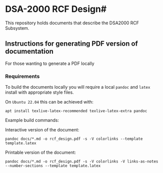 # DSA-2000 RCF Design#

This repository holds documents that describe the DSA2000 RCF Subsystem.


## Instructions for generating PDF version of documentation

For those wanting to generate a PDF locally

### Requirements

To build the documents locally you will require a local `pandoc` and `latex` install with appropriate style files.

On `Ubuntu 22.04` this can be achieved with:

``` shell
apt install texlive-latex-recommended texlive-latex-extra pandoc
```

Example build commands:

Interactive version of the document:

``` shell
pandoc docs/*.md -o rcf_design.pdf -s -V colorlinks --template template.latex
```

Printable version of the document:

``` shell
pandoc docs/*.md -o rcf_design.pdf -s -V colorlinks -V links-as-notes --number-sections --template template.latex
```

